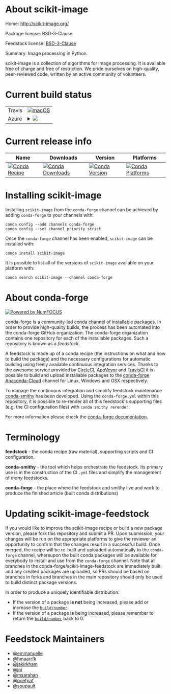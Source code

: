 About scikit-image
==================

Home: http://scikit-image.org/

Package license: BSD-3-Clause

Feedstock license: [BSD-3-Clause](https://github.com/conda-forge/scikit-image-feedstock/blob/master/LICENSE.txt)

Summary: Image processing in Python.

scikit-image is a collection of algorithms for image processing.
It is available free of charge and free of restriction.
We pride ourselves on high-quality, peer-reviewed code,
written by an active community of volunteers.


Current build status
====================


<table><tr>
    <td>Travis</td>
    <td>
      <a href="https://travis-ci.com/conda-forge/scikit-image-feedstock">
        <img alt="macOS" src="https://img.shields.io/travis/com/conda-forge/scikit-image-feedstock/master.svg?label=macOS">
      </a>
    </td>
  </tr>
    
  <tr>
    <td>Azure</td>
    <td>
      <details>
        <summary>
          <a href="https://dev.azure.com/conda-forge/feedstock-builds/_build/latest?definitionId=1882&branchName=master">
            <img src="https://dev.azure.com/conda-forge/feedstock-builds/_apis/build/status/scikit-image-feedstock?branchName=master">
          </a>
        </summary>
        <table>
          <thead><tr><th>Variant</th><th>Status</th></tr></thead>
          <tbody><tr>
              <td>linux_64_numpy1.18python3.7.____cpythonpython_implcpython</td>
              <td>
                <a href="https://dev.azure.com/conda-forge/feedstock-builds/_build/latest?definitionId=1882&branchName=master">
                  <img src="https://dev.azure.com/conda-forge/feedstock-builds/_apis/build/status/scikit-image-feedstock?branchName=master&jobName=linux&configuration=linux_64_numpy1.18python3.7.____cpythonpython_implcpython" alt="variant">
                </a>
              </td>
            </tr><tr>
              <td>linux_64_numpy1.18python3.8.____cpythonpython_implcpython</td>
              <td>
                <a href="https://dev.azure.com/conda-forge/feedstock-builds/_build/latest?definitionId=1882&branchName=master">
                  <img src="https://dev.azure.com/conda-forge/feedstock-builds/_apis/build/status/scikit-image-feedstock?branchName=master&jobName=linux&configuration=linux_64_numpy1.18python3.8.____cpythonpython_implcpython" alt="variant">
                </a>
              </td>
            </tr><tr>
              <td>linux_64_numpy1.19python3.7.____73_pypypython_implpypy</td>
              <td>
                <a href="https://dev.azure.com/conda-forge/feedstock-builds/_build/latest?definitionId=1882&branchName=master">
                  <img src="https://dev.azure.com/conda-forge/feedstock-builds/_apis/build/status/scikit-image-feedstock?branchName=master&jobName=linux&configuration=linux_64_numpy1.19python3.7.____73_pypypython_implpypy" alt="variant">
                </a>
              </td>
            </tr><tr>
              <td>linux_64_numpy1.19python3.9.____cpythonpython_implcpython</td>
              <td>
                <a href="https://dev.azure.com/conda-forge/feedstock-builds/_build/latest?definitionId=1882&branchName=master">
                  <img src="https://dev.azure.com/conda-forge/feedstock-builds/_apis/build/status/scikit-image-feedstock?branchName=master&jobName=linux&configuration=linux_64_numpy1.19python3.9.____cpythonpython_implcpython" alt="variant">
                </a>
              </td>
            </tr><tr>
              <td>linux_64_numpy1.21python3.10.____cpythonpython_implcpython</td>
              <td>
                <a href="https://dev.azure.com/conda-forge/feedstock-builds/_build/latest?definitionId=1882&branchName=master">
                  <img src="https://dev.azure.com/conda-forge/feedstock-builds/_apis/build/status/scikit-image-feedstock?branchName=master&jobName=linux&configuration=linux_64_numpy1.21python3.10.____cpythonpython_implcpython" alt="variant">
                </a>
              </td>
            </tr><tr>
              <td>linux_aarch64_numpy1.18python3.7.____cpythonpython_implcpython</td>
              <td>
                <a href="https://dev.azure.com/conda-forge/feedstock-builds/_build/latest?definitionId=1882&branchName=master">
                  <img src="https://dev.azure.com/conda-forge/feedstock-builds/_apis/build/status/scikit-image-feedstock?branchName=master&jobName=linux&configuration=linux_aarch64_numpy1.18python3.7.____cpythonpython_implcpython" alt="variant">
                </a>
              </td>
            </tr><tr>
              <td>linux_aarch64_numpy1.18python3.8.____cpythonpython_implcpython</td>
              <td>
                <a href="https://dev.azure.com/conda-forge/feedstock-builds/_build/latest?definitionId=1882&branchName=master">
                  <img src="https://dev.azure.com/conda-forge/feedstock-builds/_apis/build/status/scikit-image-feedstock?branchName=master&jobName=linux&configuration=linux_aarch64_numpy1.18python3.8.____cpythonpython_implcpython" alt="variant">
                </a>
              </td>
            </tr><tr>
              <td>linux_aarch64_numpy1.19python3.7.____73_pypypython_implpypy</td>
              <td>
                <a href="https://dev.azure.com/conda-forge/feedstock-builds/_build/latest?definitionId=1882&branchName=master">
                  <img src="https://dev.azure.com/conda-forge/feedstock-builds/_apis/build/status/scikit-image-feedstock?branchName=master&jobName=linux&configuration=linux_aarch64_numpy1.19python3.7.____73_pypypython_implpypy" alt="variant">
                </a>
              </td>
            </tr><tr>
              <td>linux_aarch64_numpy1.19python3.9.____cpythonpython_implcpython</td>
              <td>
                <a href="https://dev.azure.com/conda-forge/feedstock-builds/_build/latest?definitionId=1882&branchName=master">
                  <img src="https://dev.azure.com/conda-forge/feedstock-builds/_apis/build/status/scikit-image-feedstock?branchName=master&jobName=linux&configuration=linux_aarch64_numpy1.19python3.9.____cpythonpython_implcpython" alt="variant">
                </a>
              </td>
            </tr><tr>
              <td>linux_aarch64_numpy1.21python3.10.____cpythonpython_implcpython</td>
              <td>
                <a href="https://dev.azure.com/conda-forge/feedstock-builds/_build/latest?definitionId=1882&branchName=master">
                  <img src="https://dev.azure.com/conda-forge/feedstock-builds/_apis/build/status/scikit-image-feedstock?branchName=master&jobName=linux&configuration=linux_aarch64_numpy1.21python3.10.____cpythonpython_implcpython" alt="variant">
                </a>
              </td>
            </tr><tr>
              <td>linux_ppc64le_numpy1.18python3.7.____cpythonpython_implcpython</td>
              <td>
                <a href="https://dev.azure.com/conda-forge/feedstock-builds/_build/latest?definitionId=1882&branchName=master">
                  <img src="https://dev.azure.com/conda-forge/feedstock-builds/_apis/build/status/scikit-image-feedstock?branchName=master&jobName=linux&configuration=linux_ppc64le_numpy1.18python3.7.____cpythonpython_implcpython" alt="variant">
                </a>
              </td>
            </tr><tr>
              <td>linux_ppc64le_numpy1.18python3.8.____cpythonpython_implcpython</td>
              <td>
                <a href="https://dev.azure.com/conda-forge/feedstock-builds/_build/latest?definitionId=1882&branchName=master">
                  <img src="https://dev.azure.com/conda-forge/feedstock-builds/_apis/build/status/scikit-image-feedstock?branchName=master&jobName=linux&configuration=linux_ppc64le_numpy1.18python3.8.____cpythonpython_implcpython" alt="variant">
                </a>
              </td>
            </tr><tr>
              <td>linux_ppc64le_numpy1.19python3.7.____73_pypypython_implpypy</td>
              <td>
                <a href="https://dev.azure.com/conda-forge/feedstock-builds/_build/latest?definitionId=1882&branchName=master">
                  <img src="https://dev.azure.com/conda-forge/feedstock-builds/_apis/build/status/scikit-image-feedstock?branchName=master&jobName=linux&configuration=linux_ppc64le_numpy1.19python3.7.____73_pypypython_implpypy" alt="variant">
                </a>
              </td>
            </tr><tr>
              <td>linux_ppc64le_numpy1.19python3.9.____cpythonpython_implcpython</td>
              <td>
                <a href="https://dev.azure.com/conda-forge/feedstock-builds/_build/latest?definitionId=1882&branchName=master">
                  <img src="https://dev.azure.com/conda-forge/feedstock-builds/_apis/build/status/scikit-image-feedstock?branchName=master&jobName=linux&configuration=linux_ppc64le_numpy1.19python3.9.____cpythonpython_implcpython" alt="variant">
                </a>
              </td>
            </tr><tr>
              <td>linux_ppc64le_numpy1.21python3.10.____cpythonpython_implcpython</td>
              <td>
                <a href="https://dev.azure.com/conda-forge/feedstock-builds/_build/latest?definitionId=1882&branchName=master">
                  <img src="https://dev.azure.com/conda-forge/feedstock-builds/_apis/build/status/scikit-image-feedstock?branchName=master&jobName=linux&configuration=linux_ppc64le_numpy1.21python3.10.____cpythonpython_implcpython" alt="variant">
                </a>
              </td>
            </tr><tr>
              <td>osx_64_numpy1.18python3.7.____cpythonpython_implcpython</td>
              <td>
                <a href="https://dev.azure.com/conda-forge/feedstock-builds/_build/latest?definitionId=1882&branchName=master">
                  <img src="https://dev.azure.com/conda-forge/feedstock-builds/_apis/build/status/scikit-image-feedstock?branchName=master&jobName=osx&configuration=osx_64_numpy1.18python3.7.____cpythonpython_implcpython" alt="variant">
                </a>
              </td>
            </tr><tr>
              <td>osx_64_numpy1.18python3.8.____cpythonpython_implcpython</td>
              <td>
                <a href="https://dev.azure.com/conda-forge/feedstock-builds/_build/latest?definitionId=1882&branchName=master">
                  <img src="https://dev.azure.com/conda-forge/feedstock-builds/_apis/build/status/scikit-image-feedstock?branchName=master&jobName=osx&configuration=osx_64_numpy1.18python3.8.____cpythonpython_implcpython" alt="variant">
                </a>
              </td>
            </tr><tr>
              <td>osx_64_numpy1.19python3.7.____73_pypypython_implpypy</td>
              <td>
                <a href="https://dev.azure.com/conda-forge/feedstock-builds/_build/latest?definitionId=1882&branchName=master">
                  <img src="https://dev.azure.com/conda-forge/feedstock-builds/_apis/build/status/scikit-image-feedstock?branchName=master&jobName=osx&configuration=osx_64_numpy1.19python3.7.____73_pypypython_implpypy" alt="variant">
                </a>
              </td>
            </tr><tr>
              <td>osx_64_numpy1.19python3.9.____cpythonpython_implcpython</td>
              <td>
                <a href="https://dev.azure.com/conda-forge/feedstock-builds/_build/latest?definitionId=1882&branchName=master">
                  <img src="https://dev.azure.com/conda-forge/feedstock-builds/_apis/build/status/scikit-image-feedstock?branchName=master&jobName=osx&configuration=osx_64_numpy1.19python3.9.____cpythonpython_implcpython" alt="variant">
                </a>
              </td>
            </tr><tr>
              <td>osx_64_numpy1.21python3.10.____cpythonpython_implcpython</td>
              <td>
                <a href="https://dev.azure.com/conda-forge/feedstock-builds/_build/latest?definitionId=1882&branchName=master">
                  <img src="https://dev.azure.com/conda-forge/feedstock-builds/_apis/build/status/scikit-image-feedstock?branchName=master&jobName=osx&configuration=osx_64_numpy1.21python3.10.____cpythonpython_implcpython" alt="variant">
                </a>
              </td>
            </tr><tr>
              <td>osx_arm64_numpy1.19python3.8.____cpython</td>
              <td>
                <a href="https://dev.azure.com/conda-forge/feedstock-builds/_build/latest?definitionId=1882&branchName=master">
                  <img src="https://dev.azure.com/conda-forge/feedstock-builds/_apis/build/status/scikit-image-feedstock?branchName=master&jobName=osx&configuration=osx_arm64_numpy1.19python3.8.____cpython" alt="variant">
                </a>
              </td>
            </tr><tr>
              <td>osx_arm64_numpy1.19python3.9.____cpython</td>
              <td>
                <a href="https://dev.azure.com/conda-forge/feedstock-builds/_build/latest?definitionId=1882&branchName=master">
                  <img src="https://dev.azure.com/conda-forge/feedstock-builds/_apis/build/status/scikit-image-feedstock?branchName=master&jobName=osx&configuration=osx_arm64_numpy1.19python3.9.____cpython" alt="variant">
                </a>
              </td>
            </tr><tr>
              <td>osx_arm64_numpy1.21python3.10.____cpython</td>
              <td>
                <a href="https://dev.azure.com/conda-forge/feedstock-builds/_build/latest?definitionId=1882&branchName=master">
                  <img src="https://dev.azure.com/conda-forge/feedstock-builds/_apis/build/status/scikit-image-feedstock?branchName=master&jobName=osx&configuration=osx_arm64_numpy1.21python3.10.____cpython" alt="variant">
                </a>
              </td>
            </tr><tr>
              <td>win_64_numpy1.18python3.7.____cpythonpython_implcpython</td>
              <td>
                <a href="https://dev.azure.com/conda-forge/feedstock-builds/_build/latest?definitionId=1882&branchName=master">
                  <img src="https://dev.azure.com/conda-forge/feedstock-builds/_apis/build/status/scikit-image-feedstock?branchName=master&jobName=win&configuration=win_64_numpy1.18python3.7.____cpythonpython_implcpython" alt="variant">
                </a>
              </td>
            </tr><tr>
              <td>win_64_numpy1.18python3.8.____cpythonpython_implcpython</td>
              <td>
                <a href="https://dev.azure.com/conda-forge/feedstock-builds/_build/latest?definitionId=1882&branchName=master">
                  <img src="https://dev.azure.com/conda-forge/feedstock-builds/_apis/build/status/scikit-image-feedstock?branchName=master&jobName=win&configuration=win_64_numpy1.18python3.8.____cpythonpython_implcpython" alt="variant">
                </a>
              </td>
            </tr><tr>
              <td>win_64_numpy1.19python3.7.____73_pypypython_implpypy</td>
              <td>
                <a href="https://dev.azure.com/conda-forge/feedstock-builds/_build/latest?definitionId=1882&branchName=master">
                  <img src="https://dev.azure.com/conda-forge/feedstock-builds/_apis/build/status/scikit-image-feedstock?branchName=master&jobName=win&configuration=win_64_numpy1.19python3.7.____73_pypypython_implpypy" alt="variant">
                </a>
              </td>
            </tr><tr>
              <td>win_64_numpy1.19python3.9.____cpythonpython_implcpython</td>
              <td>
                <a href="https://dev.azure.com/conda-forge/feedstock-builds/_build/latest?definitionId=1882&branchName=master">
                  <img src="https://dev.azure.com/conda-forge/feedstock-builds/_apis/build/status/scikit-image-feedstock?branchName=master&jobName=win&configuration=win_64_numpy1.19python3.9.____cpythonpython_implcpython" alt="variant">
                </a>
              </td>
            </tr><tr>
              <td>win_64_numpy1.21python3.10.____cpythonpython_implcpython</td>
              <td>
                <a href="https://dev.azure.com/conda-forge/feedstock-builds/_build/latest?definitionId=1882&branchName=master">
                  <img src="https://dev.azure.com/conda-forge/feedstock-builds/_apis/build/status/scikit-image-feedstock?branchName=master&jobName=win&configuration=win_64_numpy1.21python3.10.____cpythonpython_implcpython" alt="variant">
                </a>
              </td>
            </tr>
          </tbody>
        </table>
      </details>
    </td>
  </tr>
</table>

Current release info
====================

| Name | Downloads | Version | Platforms |
| --- | --- | --- | --- |
| [![Conda Recipe](https://img.shields.io/badge/recipe-scikit--image-green.svg)](https://anaconda.org/conda-forge/scikit-image) | [![Conda Downloads](https://img.shields.io/conda/dn/conda-forge/scikit-image.svg)](https://anaconda.org/conda-forge/scikit-image) | [![Conda Version](https://img.shields.io/conda/vn/conda-forge/scikit-image.svg)](https://anaconda.org/conda-forge/scikit-image) | [![Conda Platforms](https://img.shields.io/conda/pn/conda-forge/scikit-image.svg)](https://anaconda.org/conda-forge/scikit-image) |

Installing scikit-image
=======================

Installing `scikit-image` from the `conda-forge` channel can be achieved by adding `conda-forge` to your channels with:

```
conda config --add channels conda-forge
conda config --set channel_priority strict
```

Once the `conda-forge` channel has been enabled, `scikit-image` can be installed with:

```
conda install scikit-image
```

It is possible to list all of the versions of `scikit-image` available on your platform with:

```
conda search scikit-image --channel conda-forge
```


About conda-forge
=================

[![Powered by
NumFOCUS](https://img.shields.io/badge/powered%20by-NumFOCUS-orange.svg?style=flat&colorA=E1523D&colorB=007D8A)](https://numfocus.org)

conda-forge is a community-led conda channel of installable packages.
In order to provide high-quality builds, the process has been automated into the
conda-forge GitHub organization. The conda-forge organization contains one repository
for each of the installable packages. Such a repository is known as a *feedstock*.

A feedstock is made up of a conda recipe (the instructions on what and how to build
the package) and the necessary configurations for automatic building using freely
available continuous integration services. Thanks to the awesome service provided by
[CircleCI](https://circleci.com/), [AppVeyor](https://www.appveyor.com/)
and [TravisCI](https://travis-ci.com/) it is possible to build and upload installable
packages to the [conda-forge](https://anaconda.org/conda-forge)
[Anaconda-Cloud](https://anaconda.org/) channel for Linux, Windows and OSX respectively.

To manage the continuous integration and simplify feedstock maintenance
[conda-smithy](https://github.com/conda-forge/conda-smithy) has been developed.
Using the ``conda-forge.yml`` within this repository, it is possible to re-render all of
this feedstock's supporting files (e.g. the CI configuration files) with ``conda smithy rerender``.

For more information please check the [conda-forge documentation](https://conda-forge.org/docs/).

Terminology
===========

**feedstock** - the conda recipe (raw material), supporting scripts and CI configuration.

**conda-smithy** - the tool which helps orchestrate the feedstock.
                   Its primary use is in the construction of the CI ``.yml`` files
                   and simplify the management of *many* feedstocks.

**conda-forge** - the place where the feedstock and smithy live and work to
                  produce the finished article (built conda distributions)


Updating scikit-image-feedstock
===============================

If you would like to improve the scikit-image recipe or build a new
package version, please fork this repository and submit a PR. Upon submission,
your changes will be run on the appropriate platforms to give the reviewer an
opportunity to confirm that the changes result in a successful build. Once
merged, the recipe will be re-built and uploaded automatically to the
`conda-forge` channel, whereupon the built conda packages will be available for
everybody to install and use from the `conda-forge` channel.
Note that all branches in the conda-forge/scikit-image-feedstock are
immediately built and any created packages are uploaded, so PRs should be based
on branches in forks and branches in the main repository should only be used to
build distinct package versions.

In order to produce a uniquely identifiable distribution:
 * If the version of a package **is not** being increased, please add or increase
   the [``build/number``](https://docs.conda.io/projects/conda-build/en/latest/resources/define-metadata.html#build-number-and-string).
 * If the version of a package **is** being increased, please remember to return
   the [``build/number``](https://docs.conda.io/projects/conda-build/en/latest/resources/define-metadata.html#build-number-and-string)
   back to 0.

Feedstock Maintainers
=====================

* [@emmanuelle](https://github.com/emmanuelle/)
* [@hmaarrfk](https://github.com/hmaarrfk/)
* [@jakirkham](https://github.com/jakirkham/)
* [@jni](https://github.com/jni/)
* [@msarahan](https://github.com/msarahan/)
* [@ocefpaf](https://github.com/ocefpaf/)
* [@soupault](https://github.com/soupault/)


